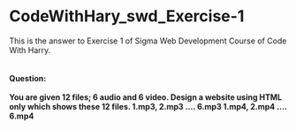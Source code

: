 # CodeWithHary_swd_Exercise-1
This is the answer to Exercise 1 of Sigma Web Development Course of Code With Harry.<br><br><br>
**Question:<br><br>
You are given 12 files; 6 audio and 6 video.
Design a website using HTML only which shows these 12 files.
    1.mp3, 2.mp3 .... 6.mp3
    1.mp4, 2.mp4 .... 6.mp4** 
